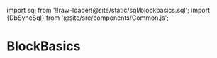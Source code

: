import sql from '!!raw-loader!@site/static/sql/blockbasics.sql';
import {DbSyncSql} from '@site/src/components/Common.js';

# BlockBasics

<DbSyncSql sql={sql} />
